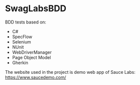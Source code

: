 # SwagLabsBDD

BDD tests based on:
- C#
- SpecFlow
- Selenium
- NUnit
- WebDriverManager
- Page Object Model
- Gherkin

The website used in the project is demo web app of Sauce Labs:
https://www.saucedemo.com/
